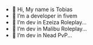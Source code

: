 - 👋 Hi, My name is Tobias
- 👀 I’m a developer in fivem
- 🛬 I’m dev in Ezeiza Roleplay...
- 🌴 I’m dev in Malibu Roleplay...
- 👻 I’m dev in Nead PvP...
